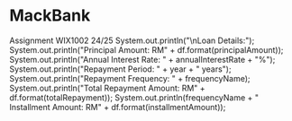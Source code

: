 # MackBank
Assignment WIX1002 24/25
 System.out.println("\nLoan Details:");
                System.out.println("Principal Amount: RM" + df.format(principalAmount));
                System.out.println("Annual Interest Rate: " + annualInterestRate + "%");
                System.out.println("Repayment Period: " + year + " years");
                System.out.println("Repayment Frequency: " + frequencyName);
                System.out.println("Total Repayment Amount: RM" + df.format(totalRepayment));
                System.out.println(frequencyName + " Installment Amount: RM" + df.format(installmentAmount));
  
